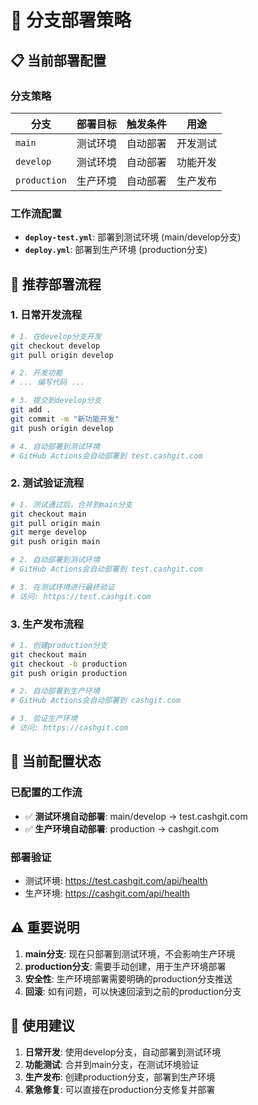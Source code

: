 # 🌿 分支部署策略

## 📋 当前部署配置

### **分支策略**
| 分支 | 部署目标 | 触发条件 | 用途 |
|------|----------|----------|------|
| `main` | 测试环境 | 自动部署 | 开发测试 |
| `develop` | 测试环境 | 自动部署 | 功能开发 |
| `production` | 生产环境 | 自动部署 | 生产发布 |

### **工作流配置**
- **`deploy-test.yml`**: 部署到测试环境 (main/develop分支)
- **`deploy.yml`**: 部署到生产环境 (production分支)

## 🚀 推荐部署流程

### **1. 日常开发流程**
```bash
# 1. 在develop分支开发
git checkout develop
git pull origin develop

# 2. 开发功能
# ... 编写代码 ...

# 3. 提交到develop分支
git add .
git commit -m "新功能开发"
git push origin develop

# 4. 自动部署到测试环境
# GitHub Actions会自动部署到 test.cashgit.com
```

### **2. 测试验证流程**
```bash
# 1. 测试通过后，合并到main分支
git checkout main
git pull origin main
git merge develop
git push origin main

# 2. 自动部署到测试环境
# GitHub Actions会自动部署到 test.cashgit.com

# 3. 在测试环境进行最终验证
# 访问: https://test.cashgit.com
```

### **3. 生产发布流程**
```bash
# 1. 创建production分支
git checkout main
git checkout -b production
git push origin production

# 2. 自动部署到生产环境
# GitHub Actions会自动部署到 cashgit.com

# 3. 验证生产环境
# 访问: https://cashgit.com
```

## 🔧 当前配置状态

### **已配置的工作流**
- ✅ **测试环境自动部署**: main/develop → test.cashgit.com
- ✅ **生产环境自动部署**: production → cashgit.com

### **部署验证**
- 测试环境: https://test.cashgit.com/api/health
- 生产环境: https://cashgit.com/api/health

## ⚠️ 重要说明

1. **main分支**: 现在只部署到测试环境，不会影响生产环境
2. **production分支**: 需要手动创建，用于生产环境部署
3. **安全性**: 生产环境部署需要明确的production分支推送
4. **回滚**: 如有问题，可以快速回滚到之前的production分支

## 🎯 使用建议

1. **日常开发**: 使用develop分支，自动部署到测试环境
2. **功能测试**: 合并到main分支，在测试环境验证
3. **生产发布**: 创建production分支，部署到生产环境
4. **紧急修复**: 可以直接在production分支修复并部署


